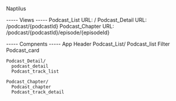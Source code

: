 Naptilus

----- Views -----
  Podcast_List        URL:​ /
  Podcast_Detail      URL:​ /podcast/{podcastId}
  Podcast_Chapter     URL:​ /podcast/{podcastId}/episode/{episodeId}

----- Compnents -----
  App
    Header
    Podcast_List/
      Podcast_list
      Filter
      Podcast_card

    Podcast_Detail/
      podcast_detail
      Podcast_track_list

    Podcast_Chapter/
      Podcast_chapter
      Podcast_track_detail
